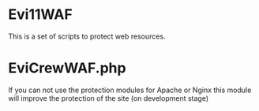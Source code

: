 # Evi11WAF

This is a set of scripts to protect web resources.

# EviCrewWAF.php
If you can not use the protection modules for Apache or Nginx
this module will improve the protection of the site
(on development stage)
